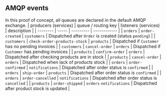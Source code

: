 ## AMQP events
In this proof of concept, all queues are declared in the default AMQP exchange.
| producers (services) | queue / routing key | listeners (services) | description |
| -------- | ----- | --------- | ------------ |
| `orders` | `order-created` | `customers` | Dispatched after `Order` is created (status `pending`) |
| `customers` | `check-order-products-stock` | `products` | Dispatched if `Customer` has no pending invoices |
| `customers` | `cancel-order` | `orders` | Dispatched if `Customer` has pending invoices |
| `products` | `confirm-order` | `orders` | Dispatched after checking products are in stock |
| `products` | `cancel-order` | `orders` | Dispatched when lack of products stock |
| `orders` | `order-confirmed` | `notifications` | Dispatched after order status is `confirmed` |
| `orders` | `ship-order` | `products` | Dispatched after order status is `confirmed` |
| `orders` | `order-cancelled` | `notifications` | Dispatched after order status is `cancelled` |
| `products` | `order-shipped` | `orders` `notifications` | Dispatched after product stock is updated |
